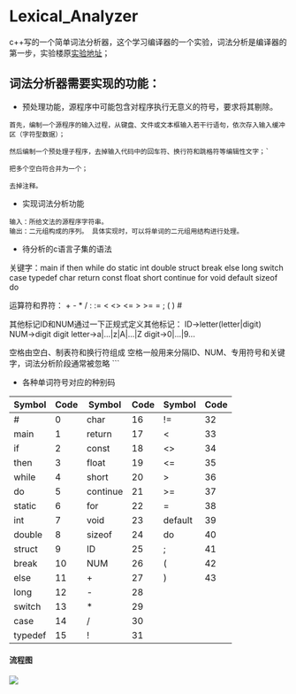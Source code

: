 # Lexical_Analyzer

c++写的一个简单词法分析器，这个学习编译器的一个实验，词法分析是编译器的第一步，实验楼原[实验地址](https://www.shiyanlou.com/courses/278)；
## 词法分析器需要实现的功能：

- 预处理功能，源程序中可能包含对程序执行无意义的符号，要求将其剔除。

```
首先，编制一个源程序的输入过程，从键盘、文件或文本框输入若干行语句，依次存入输入缓冲区（字符型数据）；

然后编制一个预处理子程序，去掉输入代码中的回车符、换行符和跳格符等编辑性文字；`

把多个空白符合并为一个；

去掉注释。
```

- 实现词法分析功能

```
输入：所给文法的源程序字符串。
输出：二元组构成的序列。 具体实现时，可以将单词的二元组用结构进行处理。
```

- 待分析的c语言子集的语法


关键字：main if then while do static int double struct break else long switch case typedef char return const float short continue for void default sizeof do

运算符和界符： + - * / : := < <> <= > >= = ; ( ) #

其他标记ID和NUM通过一下正规式定义其他标记： ID→letter(letter|digit) NUM→digit digit letter→a|...|z|A|...|Z digit→0|...|9...

空格由空白、制表符和换行符组成 空格一般用来分隔ID、NUM、专用符号和关键字，词法分析阶段通常被忽略 ```

- 各种单词符号对应的种别码

Symbol  | Code | Symbol   | Code | Symbol | Code
------- | ---- | -------- | ---- | ------ | ----
#           | 0    | char        | 16   | !=          | 32
main     | 1    | return     | 17   | <           | 33
if           | 2    | const      | 18   | <>         | 34
then      | 3    | float       | 19   | <=         | 35
while     | 4    | short      | 20   | >            | 36
do         | 5    | continue | 21   | >=         | 37
static     | 6    | for          | 22   | =            | 38
int         | 7    | void        | 23   | default   | 39
double  | 8    | sizeof     | 24   | do           | 40
struct    | 9    | ID           | 25   | ;               | 41
break    | 10  | NUM      | 26   | (               | 42
else       | 11  | +            | 27   |  )              | 43
long      | 12  | -             | 28   |        |
switch   | 13  | *             | 29   |        |
case      | 14  | /             | 30   |        |
typedef | 15  | !             | 31   |        |

#### 流程图

![](http://7xwme1.com1.z0.glb.clouddn.com/workflow.jpg)
